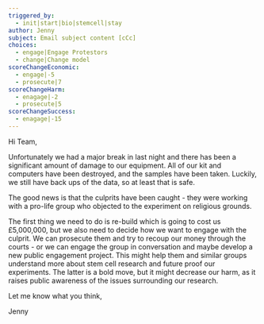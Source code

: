 ```yaml
---
triggered_by:
  - init|start|bio|stemcell|stay
author: Jenny
subject: Email subject content [cCc]
choices:
  - engage|Engage Protestors
  - change|Change model
scoreChangeEconomic:
  - engage|-5
  - prosecute|7
scoreChangeHarm:
  - enagage|-2
  - prosecute|5
scoreChangeSuccess:
  - enagage|-15
---
```

Hi Team, 

Unfortunately we had a major break in last night and there has been a significant amount of damage to our equipment. All of our kit and computers have been destroyed, and the samples have been taken. Luckily, we still have back ups of the data, so at least that is safe. 

The good news is that the culprits have been caught - they were working with a pro-life group who objected to the experiment on religious grounds. 

The first thing we need to do is re-build which is going to cost us £5,000,000, but we also need to decide how we want to engage with the culprit. We can prosecute them and try to recoup our money through the courts - or we can engage the group in conversation and maybe develop a new public engagement project. This might help them and similar groups understand more about stem cell research and future proof our experiments. The latter is a bold move, but it might decrease our harm, as it raises public awareness of the issues surrounding our research.

Let me know what you think,

Jenny
